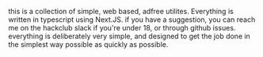 this is a collection of simple, web based, adfree utilites. Everything is written in typescript using Next.JS. if you have a suggestion, you can reach me on the hackclub slack if you're under 18, or through github issues. everything is deliberately very simple, and designed to get the job done in the simplest way possible as quickly as possible.
